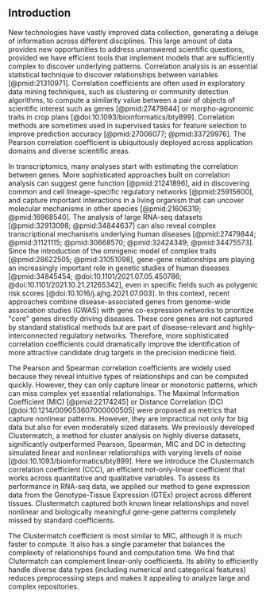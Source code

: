 ## Introduction


New technologies have vastly improved data collection, generating a deluge of information across different disciplines.
This large amount of data provides new opportunities to address unanswered scientific questions, provided we have efficient tools that implement models that are sufficiently complex to discover underlying patterns.
Correlation analysis is an essential statistical technique to discover relationships between variables [@pmid:21310971].
Correlation coefficients are often used in exploratory data mining techniques, such as clustering or community detection algorithms, to compute a similarity value between a pair of objects of scientific interest such as genes [@pmid:27479844] or morpho-agronomic traits in crop plans [@doi:10.1093/bioinformatics/bty899].
Correlation methods are sometimes used in supervised tasks for feature selection to improve prediction accuracy [@pmid:27006077; @pmid:33729976].
The Pearson correlation coefficient is ubiquitously deployed across application domains and diverse scientific areas.


In transcriptomics, many analyses start with estimating the correlation between genes.
More sophisticated approaches built on correlation analysis can suggest gene function [@pmid:21241896], aid in discovering common and cell lineage-specific regulatory networks [@pmid:25915600], and capture important interactions in a living organism that can uncover molecular mechanisms in other species [@pmid:21606319; @pmid:16968540].
The analysis of large RNA-seq datasets [@pmid:32913098; @pmid:34844637] can also reveal complex transcriptional mechanisms underlying human diseases [@pmid:27479844; @pmid:31121115; @pmid:30668570; @pmid:32424349; @pmid:34475573].
Since the introduction of the omnigenic model of complex traits [@pmid:28622505; @pmid:31051098], gene-gene relationships are playing an increasingly important role in genetic studies of human diseases [@pmid:34845454; @doi:10.1101/2021.07.05.450786; @doi:10.1101/2021.10.21.21265342], even in specific fields such as polygenic risk scores [@doi:10.1016/j.ajhg.2021.07.003].
In this context, recent approaches combine disease-associated genes from genome-wide association studies (GWAS) with gene co-expression networks to prioritize "core" genes directly driving diseases. <!--Reference?-->
These core genes are not captured by standard statistical methods but are part of disease-relevant and highly-interconnected regulatory networks.
Therefore, more sophisticated correlation coefficients could dramatically improve the identification of more attractive candidate drug targets in the precision medicine field.


The Pearson and Spearman correlation coefficients are widely used because they reveal intuitive types of relationships and can be computed quickly.
However, they can only capture linear or monotonic patterns, which can miss complex yet essential relationships.
The Maximal Information Coefficient (MIC) [@pmid:22174245] or Distance Correlation (DC) [@doi:10.1214/009053607000000505] were proposed as metrics that capture nonlinear patterns.
However, they are impractical not only for big data but also for even moderately sized datasets.
We previously developed Clustermatch, a method for cluster analysis on highly diverse datasets, significantly outperformed Pearson, Spearman, MIC and DC in detecting simulated linear and nonlinear relationships with varying levels of noise [@doi:10.1093/bioinformatics/bty899].
Here we introduce the Clustermatch correlation coefficient (CCC)<!--maybe? felt like everything else had an acronym-->, an efficient not-only-linear coefficient that works across quantitative and qualitative variables.
To assess its performance in RNA-seq data, we applied our method to gene expression data from the Genotype-Tissue Expression (GTEx) project across different tissues.
Clustermatch captured both known linear relationships and novel nonlinear and biologically meaningful gene-gene patterns completely missed by standard coefficients.
<!-- TODO: Add something about GIANT results? -->
The Clustermatch coefficient is most similar to MIC, although it is much faster to compute.
It also has a single parameter that balances the complexity of relationships found and computation time.
We find that Clutermatch can complement linear-only coefficients.
Its ability to efficiently handle diverse data types (including numerical and categorical features) reduces preprocessing steps and makes it appealing to analyze large and complex repositories.
